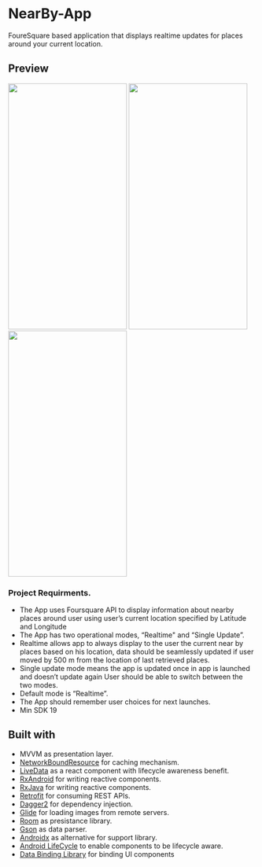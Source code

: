 # NearBy-App
FoureSquare based application that displays realtime updates for places around your current location.

## Preview 

<img src="https://github.com/manartorky/NearBy-App/blob/master/art/device-2020-02-12-005726.png"  width="241" height="500" />  <img src="https://github.com/manartorky/NearBy-App/blob/master/art/device-2020-02-12-005955.png"  width="241" height="500" /> <img src="https://github.com/manartorky/NearBy-App/blob/master/art/device-2020-02-12-010104.png"  width="241" height="500" />


### Project Requirments.
- The App uses Foursquare API to display information about nearby places around user using user’s current location specified by Latitude and
Longitude
- The App has two operational modes, “Realtime" and “Single Update”. 
- Realtime allows app to always display to the user the current near by places based on his location, data should be seamlessly updated if 
  user moved by 500 m from the location of last retrieved places.
- Single update mode means the app is updated once in app is launched and doesn’t update again User should be able to switch between the two modes.
- Default mode is “Realtime”. 
- The App should remember user choices for next launches.
- Min SDK 19


## Built with
* MVVM as presentation layer.
* [NetworkBoundResource](https://github.com/android/architecture-components-samples/blob/88747993139224a4bb6dbe985adf652d557de621/GithubBrowserSample/app/src/main/java/com/android/example/github/repository/NetworkBoundResource.kt) for caching mechanism.
* [LiveData](https://developer.android.com/topic/libraries/architecture/livedata) as a react component with lifecycle awareness benefit. 
* [RxAndroid](https://github.com/ReactiveX/RxAndroid) for writing reactive components.
* [RxJava](https://github.com/ReactiveX/RxAndroid) for writing reactive components.
* [Retrofit](https://square.github.io/retrofit/) for consuming REST APIs.
* [Dagger2](https://github.com/google/dagger) for dependency injection.
* [Glide](https://github.com/bumptech/glide) for loading images from remote servers.
* [Room](https://developer.android.com/topic/libraries/architecture/room) as presistance library. 
* [Gson](https://github.com/google/gson) as data parser.
* [Androidx](https://developer.android.com/jetpack/androidx) as alternative for support library.
* [Android LifeCycle](https://developer.android.com/topic/libraries/architecture) to enable components to be lifecycle aware.
* [Data Binding Library](https://developer.android.com/topic/libraries/data-binding) for binding UI components


